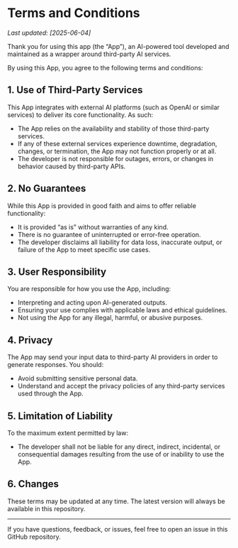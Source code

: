 # Terms and Conditions

_Last updated: [2025-06-04]_

Thank you for using this app (the “App”), an AI-powered tool developed and maintained as a wrapper around third-party AI services.

By using this App, you agree to the following terms and conditions:

## 1. Use of Third-Party Services

This App integrates with external AI platforms (such as OpenAI or similar services) to deliver its core functionality. As such:

- The App relies on the availability and stability of those third-party services.
- If any of these external services experience downtime, degradation, changes, or termination, the App may not function properly or at all.
- The developer is not responsible for outages, errors, or changes in behavior caused by third-party APIs.

## 2. No Guarantees

While this App is provided in good faith and aims to offer reliable functionality:

- It is provided “as is” without warranties of any kind.
- There is no guarantee of uninterrupted or error-free operation.
- The developer disclaims all liability for data loss, inaccurate output, or failure of the App to meet specific use cases.

## 3. User Responsibility

You are responsible for how you use the App, including:

- Interpreting and acting upon AI-generated outputs.
- Ensuring your use complies with applicable laws and ethical guidelines.
- Not using the App for any illegal, harmful, or abusive purposes.

## 4. Privacy

The App may send your input data to third-party AI providers in order to generate responses. You should:

- Avoid submitting sensitive personal data.
- Understand and accept the privacy policies of any third-party services used through the App.

## 5. Limitation of Liability

To the maximum extent permitted by law:

- The developer shall not be liable for any direct, indirect, incidental, or consequential damages resulting from the use of or inability to use the App.

## 6. Changes

These terms may be updated at any time. The latest version will always be available in this repository.

---

If you have questions, feedback, or issues, feel free to open an issue in this GitHub repository.
